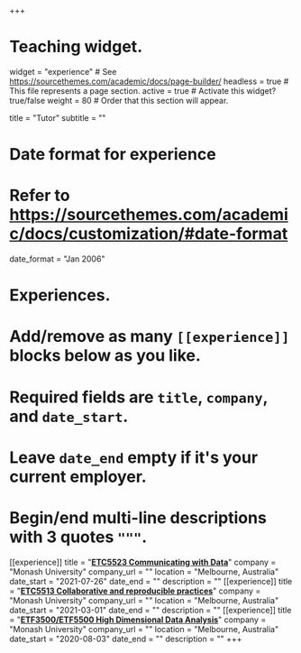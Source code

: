 +++
# Teaching widget.
widget = "experience"  # See https://sourcethemes.com/academic/docs/page-builder/
headless = true  # This file represents a page section.
active = true  # Activate this widget? true/false
weight = 80  # Order that this section will appear.

title = "Tutor"
subtitle = ""

# Date format for experience
#   Refer to https://sourcethemes.com/academic/docs/customization/#date-format
date_format = "Jan 2006"

# Experiences.
#   Add/remove as many `[[experience]]` blocks below as you like.
#   Required fields are `title`, `company`, and `date_start`.
#   Leave `date_end` empty if it's your current employer.
#   Begin/end multi-line descriptions with 3 quotes `"""`.
[[experience]]
  title = "[**ETC5523 Communicating with Data**](https://cwd.numbat.space/)"
  company = "Monash University"
  company_url = ""
  location = "Melbourne, Australia"
  date_start = "2021-07-26"
  date_end = ""
  description = ""
[[experience]]
  title = "[**ETC5513 Collaborative and reproducible practices**](https://handbook.monash.edu/2021/units/ETC5513?year=2021)"
  company = "Monash University"
  company_url = ""
  location = "Melbourne, Australia"
  date_start = "2021-03-01"
  date_end = ""
  description = ""
[[experience]]
  title = "[**ETF3500/ETF5500 High Dimensional Data Analysis**](https://anastasiospanagiotelis.netlify.app/teaching/hdda/)"
  company = "Monash University"
  company_url = ""
  location = "Melbourne, Australia"
  date_start = "2020-08-03"
  date_end = ""
  description = ""
+++